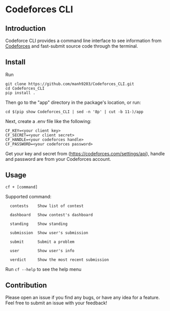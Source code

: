 # Codeforces CLI

## Introduction

Codeforce CLI provides a command line interface to see information from [Codeforces](https://codeforces.com/) and fast-submit source code through the terminal.


## Install

Run 
```
git clone https://github.com/manh9203/Codeforces_CLI.git
cd Codeforces_CLI
pip install .
```

Then go to the "app" directory in the package's location, or run:
```
cd $(pip show Codeforces_CLI | sed -n '8p' | cut -b 11-)/app
```

Next, create a .env file like the following:
```
CF_KEY=<your client key>
CF_SECRET=<your client secret>
CF_HANDLE=<your codeforces handle>
CF_PASSWORD=<your codeforces password>
```
Get your key and secret from (https://codeforces.com/settings/api), handle and password are from your Codeforces account.


## Usage 

```
cf + [command]
```

Supported command:

```
  contests    Show list of contest

  dashboard   Show contest's dashboard

  standing    Show standing

  submission  Show user's submission

  submit      Submit a problem

  user        Show user's info

  verdict     Show the most recent submission
```
​Run ```cf --help``` to see the help menu

## Contribution
Please open an issue if you find any bugs, or have any idea for a feature. Feel free to submit an issue with your feedback!
